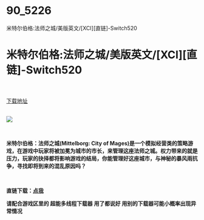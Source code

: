 # 90_5226
米特尔伯格:法师之城/美版英文/[XCI][直链]-Switch520
# 米特尔伯格:法师之城/美版英文/[XCI][直链]-Switch520
 <br/></br>
[下载地址](https://www.switch520.cc/article/5226 "下载地址")
<br/></br>

<p><span></span></p>
<p><img src="/upload/art_editor/20200730-1/0ba78b79293fc7fe5b13d3a7bb164823.jpg"></p>
<p><span><strong><br></strong></span></p>
<p><span><strong>米特尔伯格：法师之城<span style="font-family:">(Mittelborg: City of Mages)是一个模拟经营类的策略游戏，在游戏中玩家将被加冕为城市的市长，来管理这座法师之城。权力带来的就是压力，玩家的抉择都将影响游戏的结局，你能管理好这座城市，与神秘的暴风雨抗争，寻找即将到来的混乱原因吗？</span></strong></span></p>
<p><span><strong><span style="font-family:"><br></span></strong></span></p>
<p><span><strong><span style="font-family:">直链下载：<a href="https://ziyuan5.free520.net/vps2/Mittelborg%20City%20of%20Mages%20%5B0100F65011E52000%20%5D%5Bv0%5D.xci.rar" target="_self" rel="noopener noreferrer">点我</a></span></strong></span></p>
<p><span><strong>请配合游戏区里的 超能多线程下载器 用了都说好 用别的下载器可能小概率出现异常情况</strong></span></p>
